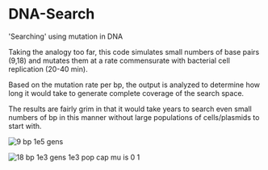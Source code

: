 # DNA-Search
'Searching' using mutation in DNA

Taking the analogy too far, this code simulates small numbers of base pairs (9,18)
and mutates them at a rate commensurate with bacterial cell replication (20-40 min).

Based on the mutation rate per bp, the output is analyzed to determine how long it would
take to generate complete coverage of the search space. 

The results are fairly grim in that it would take years to search even small numbers of bp
in this manner without large populations of cells/plasmids to start with. 

![9 bp 1e5 gens](https://user-images.githubusercontent.com/30641156/226087875-fceafaa6-6a28-468d-ab9b-ed57526dafcf.png)

![18 bp 1e3 gens 1e3 pop cap mu is 0 1](https://user-images.githubusercontent.com/30641156/226087881-0b533f7c-59c6-4343-8bb8-d509e1ea3afd.png)
